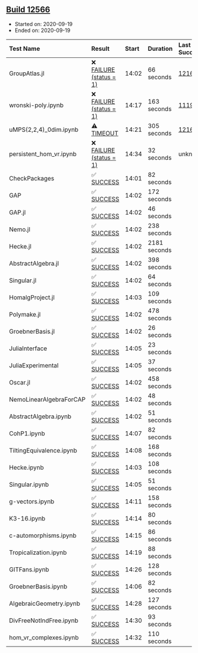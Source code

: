 ## [Build 12566](https://oscarci.mathematik.uni-kl.de/job/oscar/12566/)

* Started on: 2020-09-19
* Ended on: 2020-09-19

| Test Name    | Result | Start | Duration | Last Success | First Failure |
|:-------------|:-------|:------|:---------|:-------------|:--------------|
| GroupAtlas.jl | ❌ [FAILURE (status = 1)](https://oscarci.mathematik.uni-kl.de/job/oscar/12566/artifact/logs/build-12566/GroupAtlas.jl.log) | 14:02 | 66 seconds | [12167](https://oscarci.mathematik.uni-kl.de/job/oscar/12167/) | [12168](https://oscarci.mathematik.uni-kl.de/job/oscar/12168/) |
| wronski-poly.ipynb | ❌ [FAILURE (status = 1)](https://oscarci.mathematik.uni-kl.de/job/oscar/12566/artifact/logs/build-12566/wronski-poly.ipynb.log) | 14:17 | 163 seconds | [11192](https://oscarci.mathematik.uni-kl.de/job/oscar/11192/) | [11193](https://oscarci.mathematik.uni-kl.de/job/oscar/11193/) |
| uMPS(2,2,4)_0dim.ipynb | ⚠ [TIMEOUT](https://oscarci.mathematik.uni-kl.de/job/oscar/12566/artifact/logs/build-12566/uMPS-2-2-4-_0dim.ipynb.log) | 14:21 | 305 seconds | [12167](https://oscarci.mathematik.uni-kl.de/job/oscar/12167/) | [12168](https://oscarci.mathematik.uni-kl.de/job/oscar/12168/) |
| persistent_hom_vr.ipynb | ❌ [FAILURE (status = 1)](https://oscarci.mathematik.uni-kl.de/job/oscar/12566/artifact/logs/build-12566/persistent_hom_vr.ipynb.log) | 14:34 | 32 seconds | unknown | unknown |
| CheckPackages | ✅ [SUCCESS](https://oscarci.mathematik.uni-kl.de/job/oscar/12566/artifact/logs/build-12566/CheckPackages.log) | 14:01 | 82 seconds |  |  |
| GAP | ✅ [SUCCESS](https://oscarci.mathematik.uni-kl.de/job/oscar/12566/artifact/logs/build-12566/GAP.log) | 14:02 | 172 seconds |  |  |
| GAP.jl | ✅ [SUCCESS](https://oscarci.mathematik.uni-kl.de/job/oscar/12566/artifact/logs/build-12566/GAP.jl.log) | 14:02 | 46 seconds |  |  |
| Nemo.jl | ✅ [SUCCESS](https://oscarci.mathematik.uni-kl.de/job/oscar/12566/artifact/logs/build-12566/Nemo.jl.log) | 14:02 | 238 seconds |  |  |
| Hecke.jl | ✅ [SUCCESS](https://oscarci.mathematik.uni-kl.de/job/oscar/12566/artifact/logs/build-12566/Hecke.jl.log) | 14:02 | 2181 seconds |  |  |
| AbstractAlgebra.jl | ✅ [SUCCESS](https://oscarci.mathematik.uni-kl.de/job/oscar/12566/artifact/logs/build-12566/AbstractAlgebra.jl.log) | 14:02 | 398 seconds |  |  |
| Singular.jl | ✅ [SUCCESS](https://oscarci.mathematik.uni-kl.de/job/oscar/12566/artifact/logs/build-12566/Singular.jl.log) | 14:02 | 64 seconds |  |  |
| HomalgProject.jl | ✅ [SUCCESS](https://oscarci.mathematik.uni-kl.de/job/oscar/12566/artifact/logs/build-12566/HomalgProject.jl.log) | 14:03 | 109 seconds |  |  |
| Polymake.jl | ✅ [SUCCESS](https://oscarci.mathematik.uni-kl.de/job/oscar/12566/artifact/logs/build-12566/Polymake.jl.log) | 14:02 | 478 seconds |  |  |
| GroebnerBasis.jl | ✅ [SUCCESS](https://oscarci.mathematik.uni-kl.de/job/oscar/12566/artifact/logs/build-12566/GroebnerBasis.jl.log) | 14:02 | 26 seconds |  |  |
| JuliaInterface | ✅ [SUCCESS](https://oscarci.mathematik.uni-kl.de/job/oscar/12566/artifact/logs/build-12566/JuliaInterface.log) | 14:05 | 23 seconds |  |  |
| JuliaExperimental | ✅ [SUCCESS](https://oscarci.mathematik.uni-kl.de/job/oscar/12566/artifact/logs/build-12566/JuliaExperimental.log) | 14:05 | 37 seconds |  |  |
| Oscar.jl | ✅ [SUCCESS](https://oscarci.mathematik.uni-kl.de/job/oscar/12566/artifact/logs/build-12566/Oscar.jl.log) | 14:02 | 458 seconds |  |  |
| NemoLinearAlgebraForCAP | ✅ [SUCCESS](https://oscarci.mathematik.uni-kl.de/job/oscar/12566/artifact/logs/build-12566/NemoLinearAlgebraForCAP.log) | 14:02 | 48 seconds |  |  |
| AbstractAlgebra.ipynb | ✅ [SUCCESS](https://oscarci.mathematik.uni-kl.de/job/oscar/12566/artifact/logs/build-12566/AbstractAlgebra.ipynb.log) | 14:02 | 51 seconds |  |  |
| CohP1.ipynb | ✅ [SUCCESS](https://oscarci.mathematik.uni-kl.de/job/oscar/12566/artifact/logs/build-12566/CohP1.ipynb.log) | 14:07 | 82 seconds |  |  |
| TiltingEquivalence.ipynb | ✅ [SUCCESS](https://oscarci.mathematik.uni-kl.de/job/oscar/12566/artifact/logs/build-12566/TiltingEquivalence.ipynb.log) | 14:08 | 168 seconds |  |  |
| Hecke.ipynb | ✅ [SUCCESS](https://oscarci.mathematik.uni-kl.de/job/oscar/12566/artifact/logs/build-12566/Hecke.ipynb.log) | 14:03 | 108 seconds |  |  |
| Singular.ipynb | ✅ [SUCCESS](https://oscarci.mathematik.uni-kl.de/job/oscar/12566/artifact/logs/build-12566/Singular.ipynb.log) | 14:05 | 51 seconds |  |  |
| g-vectors.ipynb | ✅ [SUCCESS](https://oscarci.mathematik.uni-kl.de/job/oscar/12566/artifact/logs/build-12566/g-vectors.ipynb.log) | 14:11 | 158 seconds |  |  |
| K3-16.ipynb | ✅ [SUCCESS](https://oscarci.mathematik.uni-kl.de/job/oscar/12566/artifact/logs/build-12566/K3-16.ipynb.log) | 14:14 | 80 seconds |  |  |
| c-automorphisms.ipynb | ✅ [SUCCESS](https://oscarci.mathematik.uni-kl.de/job/oscar/12566/artifact/logs/build-12566/c-automorphisms.ipynb.log) | 14:15 | 86 seconds |  |  |
| Tropicalization.ipynb | ✅ [SUCCESS](https://oscarci.mathematik.uni-kl.de/job/oscar/12566/artifact/logs/build-12566/Tropicalization.ipynb.log) | 14:19 | 88 seconds |  |  |
| GITFans.ipynb | ✅ [SUCCESS](https://oscarci.mathematik.uni-kl.de/job/oscar/12566/artifact/logs/build-12566/GITFans.ipynb.log) | 14:26 | 128 seconds |  |  |
| GroebnerBasis.ipynb | ✅ [SUCCESS](https://oscarci.mathematik.uni-kl.de/job/oscar/12566/artifact/logs/build-12566/GroebnerBasis.ipynb.log) | 14:06 | 82 seconds |  |  |
| AlgebraicGeometry.ipynb | ✅ [SUCCESS](https://oscarci.mathematik.uni-kl.de/job/oscar/12566/artifact/logs/build-12566/AlgebraicGeometry.ipynb.log) | 14:28 | 127 seconds |  |  |
| DivFreeNotIndFree.ipynb | ✅ [SUCCESS](https://oscarci.mathematik.uni-kl.de/job/oscar/12566/artifact/logs/build-12566/DivFreeNotIndFree.ipynb.log) | 14:30 | 93 seconds |  |  |
| hom_vr_complexes.ipynb | ✅ [SUCCESS](https://oscarci.mathematik.uni-kl.de/job/oscar/12566/artifact/logs/build-12566/hom_vr_complexes.ipynb.log) | 14:32 | 110 seconds |  |  |
